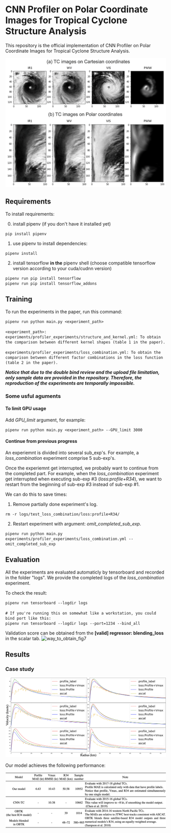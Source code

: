 # CNN Profiler on Polar Coordinate Images for Tropical Cyclone Structure Analysis

This repository is the official implementation of CNN Profiler on Polar Coordinate Images for Tropical Cyclone Structure Analysis. 

![coordinate_example](figs/coordinate_example.png)

## Requirements

To install requirements:

0. install pipenv (if you don't have it installed yet)
```setup
pip install pipenv
```
1. use pipenv to install dependencies:
```
pipenv install
```
2. install tensorflow **in the** pipenv shell
(choose compatible tensorflow version according to your cuda/cudnn version)
```
pipenv run pip install tensorflow
pipenv run pip install tensorflow_addons
```

## Training

To run the experiments in the paper, run this command:

```train
pipenv run python main.py <experiment_path>

<experiment_path>:
experiments/profiler_experiments/structure_and_kernel.yml: To obtain the comparison between different kernel shapes (table 1 in the paper).

experiments/profiler_experiments/loss_combination.yml: To obtain the comparison between different factor combinations in the loss function (table 2 in the paper).
```

***Notice that due to the double bind review and the upload file limitation, only sample data are provided in the repository. Therefore, the reproduction of the experiments are temporally impossible.***

### Some usful aguments

#### To limit GPU usage
Add *GPU_limit* argument, for example:
```args
pipenv run python main.py <experiment_path> --GPU_limit 3000
```

#### Continue from previous progress
An experiemnt is divided into several sub_exp's.
For example, a *loss_combination* experiment comprise 5 sub-exp's.

Once the experiemnt get interrupted, we probably want to continue from the completed part.
For example, when the *loss_combination* experiment get interrupted when executing sub-exp #3 (*loss:profile+R34*), we want to restart from the beginning of sub-exp #3 instead of sub-exp #1.

We can do this to save times:

1. Remove partially done experiment's log.
```
rm -r logs/test_loss_combination/loss:profile+R34/
```

2. Restart experiment with argument: *omit_completed_sub_exp*.
```
pipenv run python main.py experiments/profiler_experiments/loss_combination.yml --omit_completed_sub_exp
```

## Evaluation

All the experiments are evaluated automaticly by tensorboard and recorded in the folder "logs".
We provide the completed logs of the *loss_combination* experiment.

To check the result:

```eval
pipenv run tensorboard --logdir logs

# If you're running this on somewhat like a workstation, you could bind port like this:
pipenv run tensorboard --logdir logs --port=1234 --bind_all
```

Validation score can be obtained from the **[valid] regressor: blending_loss** in the scalar tab.
![way_to_obtain_fig7](figs/way_to_obtain_fig7.png)

## Results

### Case study

![Case_study](figs/more_cases.png)

Our model achieves the following performance:

![performance_table](figs/performance_table.png)
